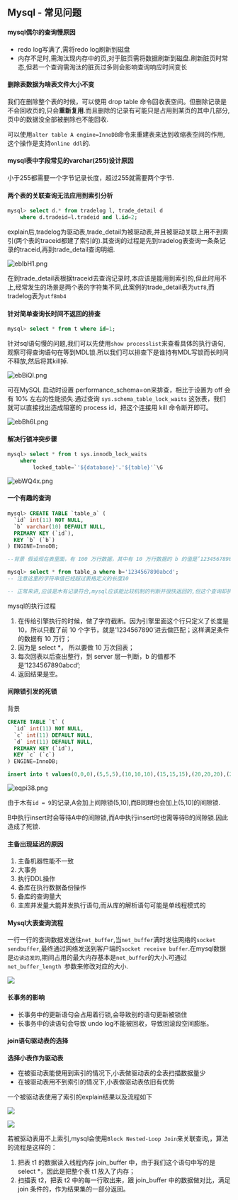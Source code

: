 ## Mysql - 常见问题

#### mysql偶尔的查询慢原因

- redo log写满了,需将redo log刷新到磁盘
- 内存不足时,需淘汰现内存中的页,对于脏页需将数据刷新到磁盘.刷新脏页时常态,但若一个查询需淘汰的脏页过多则会影响查询响应时间变长

#### 删除表数据为啥表文件大小不变

我们在删除整个表的时候，可以使用 drop table 命令回收表空间。但删除记录是不会回收页的,只会**重新复用**.而且删除的记录有可能只是占用到某页的其中几部分,页中的数据没全部被删除也不能回收.

可以使用` alter table A engine=InnoDB `命令来重建表来达到收缩表空间的作用,这个操作是支持`online ddl`的.

#### mysql表中字段常见的varchar(255)设计原因

小于255都需要一个字节记录长度，超过255就需要两个字节.



#### 两个表的关联查询无法应用到索引分析

```sql
mysql> select d.* from tradelog l, trade_detail d 
	where d.tradeid=l.tradeid and l.id=2; 
```

explain后,tradelog为驱动表,trade_detail为被驱动表,并且被驱动关联上用不到索引(两个表的traceid都建了索引的).其查询的过程是先到tradelog表查询一条条记录的traceid,再到trade_detail查询明细.

![eblbH1.png](https://s2.ax1x.com/2019/08/09/eblbH1.png)

在到trade_detail表根据traceid去查询记录时,本应该是能用到索引的,但此时用不上,经常发生的场景是两个表的字符集不同,此案例的trade_detail表为`utf8`,而tradelog表为`utf8mb4`

#### 针对简单查询长时间不返回的排查

```sql
mysql> select * from t where id=1;
```

针对sql语句慢的问题,我们可以先使用`show processlist`来查看具体的执行语句,观察可得查询语句在等到MDL锁.所以我们可以排查下是谁持有MDL写锁而长时间不释放,然后将其kill掉.

![ebBiQI.png](https://s2.ax1x.com/2019/08/09/ebBiQI.png)

可在MySQL 启动时设置 performance_schema=on来排查，相比于设置为 off 会有 10% 左右的性能损失.通过查询 `sys.schema_table_lock_waits` 这张表，我们就可以直接找出造成阻塞的 process id，把这个连接用 kill 命令断开即可。

![ebBh6I.png](https://s2.ax1x.com/2019/08/09/ebBh6I.png)

#### 解决行锁冲突步骤

```sql
mysql> select * from t sys.innodb_lock_waits 
	where 
		locked_table=`'${database}'.'${table}'`\G
```

![ebWQ4x.png](https://s2.ax1x.com/2019/08/09/ebWQ4x.png)

#### 一个有趣的查询

```sql
mysql> CREATE TABLE `table_a` (
  `id` int(11) NOT NULL,
  `b` varchar(10) DEFAULT NULL,
  PRIMARY KEY (`id`),
  KEY `b` (`b`)
) ENGINE=InnoDB;

--背景 假设现在表里面，有 100 万行数据，其中有 10 万行数据的 b 的值是’1234567890’

mysql> select * from table_a where b='1234567890abcd'; 
-- 注意这里的字符串值已经超过表格定义的长度10

-- 正常来讲,应该是木有记录符合,mysql应该能比较机制的判断并很快返回的,但这个查询却执行得很慢
```

mysql的执行过程

1. 在传给引擎执行的时候，做了字符截断。因为引擎里面这个行只定义了长度是 10，所以只截了前 10 个字节，就是’1234567890’进去做匹配；这样满足条件的数据有 10 万行；
2. 因为是 select *， 所以要做 10 万次回表；
3. 每次回表以后查出整行，到 server 层一判断，b 的值都不是’1234567890abcd’;
4. 返回结果是空。

#### 间隙锁引发的死锁

背景

```sql
CREATE TABLE `t` (
  `id` int(11) NOT NULL,
  `c` int(11) DEFAULT NULL,
  `d` int(11) DEFAULT NULL,
  PRIMARY KEY (`id`),
  KEY `c` (`c`)
) ENGINE=InnoDB;

insert into t values(0,0,0),(5,5,5),(10,10,10),(15,15,15),(20,20,20),(25,25,25);

```

![eqpi38.png](https://s2.ax1x.com/2019/08/09/eqpi38.png)

由于木有`id = 9`的记录,A会加上间隙锁(5,10],而B同理也会加上(5,10]的间隙锁.

B中执行insert时会等待A中的间隙锁,而A中执行insert时也需等待B的间隙锁.因此造成了死锁.

#### 主备出现延迟的原因

1. 主备机器性能不一致
2. 大事务
3. 执行DDL操作
4. 备库在执行数据备份操作
5. 备库的查询量大
6. 主库并发量大能并发执行语句,而从库的解析语句可能是单线程模式的

#### Mysql大表查询流程

一行一行的查询数据发送往`net_buffer`,当`net_buffer`满时发往网络的`socket sendbuffer`,最终通过网络发送到客户端的`socket receive buffer`.在mysql数据是`边读边发的`,期间占用的最大内存基本是`net_buffer`的大小.可通过`net_buffer_length `参数来修改对应的大小.

![](http://ww1.sinaimg.cn/large/8bb38904ly1g5vs7dz3flj20uc0fgdhu.jpg)

#### 长事务的影响

+ 长事务中的更新语句会占用着行锁,会导致别的语句更新被锁住
+ 长事务中的读语句会导致 undo log不能被回收，导致回滚段空间膨胀。



#### join语句驱动表的选择

**选择小表作为驱动表**

+ 在被驱动表能使用到索引的情况下,小表做驱动表的全表扫描数据量少
+ 在被驱动表用不到索引的情况下,小表做驱动表依旧有优势

一个被驱动表使用了索引的explain结果以及流程如下

![](http://ww1.sinaimg.cn/large/8bb38904ly1g5vtg0cr7dj212q04j3z3.jpg)

![](http://ww1.sinaimg.cn/large/8bb38904ly1g5vthklz7nj20vq0og76y.jpg)

若被驱动表用不上索引,mysql会使用`Block Nested-Loop Join`来关联查询,，算法的流程是这样的：

1. 把表 t1 的数据读入线程内存 join_buffer 中，由于我们这个语句中写的是 select *，因此是把整个表 t1 放入了内存；
2. 扫描表 t2，把表 t2 中的每一行取出来，跟 join_buffer 中的数据做对比，满足 join 条件的，作为结果集的一部分返回。